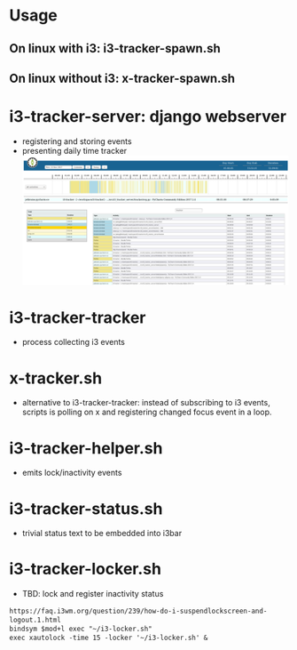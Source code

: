 # Usage
## On linux with i3: i3-tracker-spawn.sh
## On linux without i3: x-tracker-spawn.sh

# i3-tracker-server: django webserver
* registering and storing events
* presenting daily time tracker
![screenshot](https://github.com/adiog/i3-tracker/raw/master/screenshot.png "Screenshot")

# i3-tracker-tracker
* process collecting i3 events

# x-tracker.sh
* alternative to i3-tracker-tracker: instead of subscribing to i3 events, scripts is polling on x and registering changed focus event in a loop.

# i3-tracker-helper.sh
* emits lock/inactivity events

# i3-tracker-status.sh
* trivial status text to be embedded into i3bar

# i3-tracker-locker.sh
* TBD: lock and register inactivity status

```
https://faq.i3wm.org/question/239/how-do-i-suspendlockscreen-and-logout.1.html
bindsym $mod+l exec "~/i3-locker.sh"
exec xautolock -time 15 -locker '~/i3-locker.sh' &
```
